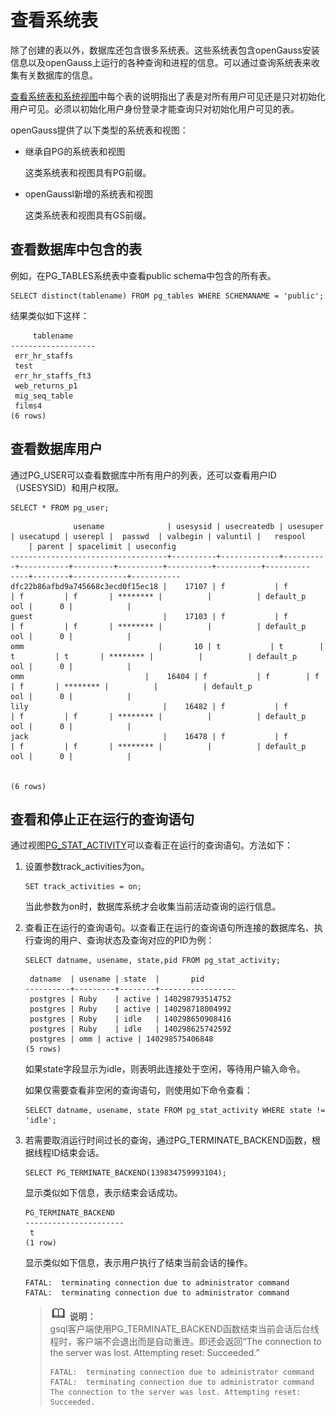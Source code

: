 # 查看系统表<a name="ZH-CN_TOPIC_0242370190"></a>

除了创建的表以外，数据库还包含很多系统表。这些系统表包含openGauss安装信息以及openGauss上运行的各种查询和进程的信息。可以通过查询系统表来收集有关数据库的信息。

[查看系统表和系统视图](系统表和系统视图.md)中每个表的说明指出了表是对所有用户可见还是只对初始化用户可见。必须以初始化用户身份登录才能查询只对初始化用户可见的表。

openGauss提供了以下类型的系统表和视图：

-   继承自PG的系统表和视图

    这类系统表和视图具有PG前缀。

-   openGaussl新增的系统表和视图

    这类系统表和视图具有GS前缀。


## 查看数据库中包含的表<a name="zh-cn_topic_0237120304_zh-cn_topic_0100315815_section371043012532"></a>

例如，在PG\_TABLES系统表中查看public schema中包含的所有表。

```
SELECT distinct(tablename) FROM pg_tables WHERE SCHEMANAME = 'public'; 
```

结果类似如下这样：

```
     tablename
-------------------
 err_hr_staffs
 test
 err_hr_staffs_ft3
 web_returns_p1
 mig_seq_table
 films4
(6 rows)
```

## 查看数据库用户<a name="zh-cn_topic_0237120304_zh-cn_topic_0100315815_section522012906"></a>

通过PG\_USER可以查看数据库中所有用户的列表，还可以查看用户ID（USESYSID）和用户权限。

```
SELECT * FROM pg_user; 
```

```
              usename              | usesysid | usecreatedb | usesuper | usecatupd | userepl |  passwd  | valbegin | valuntil |   respool
    | parent | spacelimit | useconfig
-----------------------------------+----------+-------------+----------+-----------+---------+----------+----------+----------+----------
----+--------+------------+-----------
dfc22b86afbd9a745668c3ecd0f15ec18 |    17107 | f           | f        | f         | f       | ******** |          |          | default_p
ool |      0 |            |
guest                             |    17103 | f           | f        | f         | f       | ******** |          |          | default_p
ool |      0 |            |
omm                              |       10 | t           | t        | t         | t       | ******** |          |          | default_p
ool |      0 |            |
omm                           |    16404 | f           | f        | f         | f       | ******** |          |          | default_p
ool |      0 |            |
lily                              |    16482 | f           | f        | f         | f       | ******** |          |          | default_p
ool |      0 |            |
jack                              |    16478 | f           | f        | f         | f       | ******** |          |          | default_p
ool |      0 |            |


(6 rows)
```

## 查看和停止正在运行的查询语句<a name="zh-cn_topic_0237120304_zh-cn_topic_0100315815_section1642584412912"></a>

通过视图[PG\_STAT\_ACTIVITY](PG_STAT_ACTIVITY.md)可以查看正在运行的查询语句。方法如下：

1.  设置参数track\_activities为on。

    ```
    SET track_activities = on;
    ```

    当此参数为on时，数据库系统才会收集当前活动查询的运行信息。

2.  查看正在运行的查询语句。以查看正在运行的查询语句所连接的数据库名、执行查询的用户、查询状态及查询对应的PID为例：

    ```
    SELECT datname, usename, state,pid FROM pg_stat_activity;
    ```

    ```
     datname  | usename | state  |       pid
    ----------+---------+--------+-----------------
     postgres | Ruby    | active | 140298793514752
     postgres | Ruby    | active | 140298718004992
     postgres | Ruby    | idle   | 140298650908416
     postgres | Ruby    | idle   | 140298625742592
     postgres | omm | active | 140298575406848
    (5 rows)
    ```

    如果state字段显示为idle，则表明此连接处于空闲，等待用户输入命令。

    如果仅需要查看非空闲的查询语句，则使用如下命令查看：

    ```
    SELECT datname, usename, state FROM pg_stat_activity WHERE state != 'idle';
    ```

3.  若需要取消运行时间过长的查询，通过PG\_TERMINATE\_BACKEND函数，根据线程ID结束会话。

    ```
    SELECT PG_TERMINATE_BACKEND(139834759993104);
    ```

    显示类似如下信息，表示结束会话成功。

    ```
    PG_TERMINATE_BACKEND
    ----------------------
     t
    (1 row)
    ```

    显示类似如下信息，表示用户执行了结束当前会话的操作。

    ```
    FATAL:  terminating connection due to administrator command
    FATAL:  terminating connection due to administrator command
    ```

    >![](public_sys-resources/icon-note.png) **说明：**   
    >gsql客户端使用PG\_TERMINATE\_BACKEND函数结束当前会话后台线程时，客户端不会退出而是自动重连。即还会返回“The connection to the server was lost. Attempting reset: Succeeded.”  
    >```  
    >FATAL:  terminating connection due to administrator command  
    >FATAL:  terminating connection due to administrator command  
    >The connection to the server was lost. Attempting reset: Succeeded.  
    >```  


